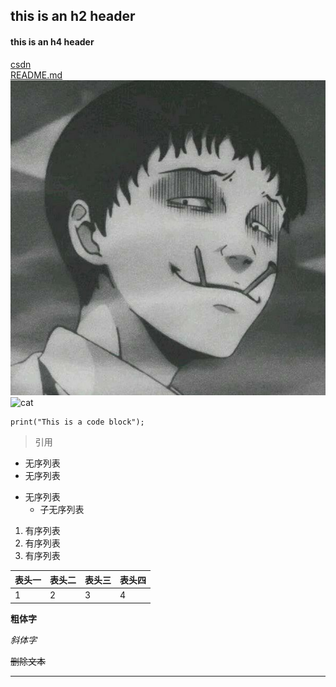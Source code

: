 ## this is an h2 header
#### this is an h4 header
[csdn](https://www.csdn.net/)<br> 
[README.md](README.md)<br>
![boy](boy.jpg)<br>
![cat](https://c-ssl.duitang.com/uploads/item/201702/08/20170208115438_ZFCAG.jpeg)<br>
```
print("This is a code block");
````
>引用

* 无序列表
* 无序列表
+ 无序列表
   - 子无序列表

1. 有序列表
2. 有序列表
3. 有序列表

表头一|表头二|表头三|表头四
---|---|---|----
1|2|3|4


**粗体字**

*斜体字*

~~删除文本~~

---
